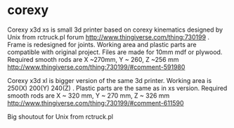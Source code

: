 # corexy

Corexy x3d xs is small 3d printer based on corexy kinematics designed by Unix from rctruck.pl forum http://www.thingiverse.com/thing:730199 . Frame is redesigned for joints. Working area and plastic parts are compatible with original project. Files are made for 10mm mdf or plywood. Required smooth rods are X ~270mm, Y ~ 260, Z ~256 mm http://www.thingiverse.com/thing:730199/#comment-591980


Corexy x3d xl is bigger version of the same 3d printer. Working area is 250(X) 200(Y) 240(Z) . Plastic parts are the same as in xs version. Required smooth rods are X ~ 320 mm, Y ~ 270 mm, Z ~ 326 mm http://www.thingiverse.com/thing:730199/#comment-611590 

Big shoutout for Unix from rctruck.pl
